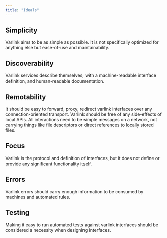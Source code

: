 ```yaml
---
title: "Ideals"
---
```


## Simplicity
Varlink aims to be as simple as possible. It is not specifically optimized for anything else but ease-of-use and maintainability. 

## Discoverability
Varlink services describe themselves; with a machine-readable interface definition, and human-readable documentation. 

## Remotability
It should be easy to forward, proxy, redirect varlink interfaces over any connection-oriented transport. Varlink should be free of any side-effects of local APIs. All interactions need to be simple messages on a network, not carrying things like file descriptors or direct references to locally stored files.

## Focus
Varlink is the protocol and definition of interfaces, but it does not define or provide any significant functionality itself.

## Errors
Varlink errors should carry enough information to be consumed by machines and automated rules.

## Testing
Making it easy to run automated tests against varlink interfaces should be considered a necessity when designing interfaces.
